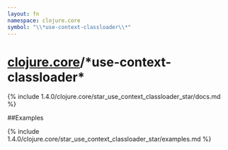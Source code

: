 ```yaml
---
layout: fn
namespace: clojure.core
symbol: "\\*use-context-classloader\\*"
---
```


# [clojure.core](../)/\*use-context-classloader\*

{% include 1.4.0/clojure.core/star_use_context_classloader_star/docs.md %}

##Examples

{% include 1.4.0/clojure.core/star_use_context_classloader_star/examples.md %}

